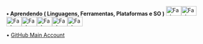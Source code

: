 
**• Aprendendo ( Linguagens, Ferramentas, Plataformas e SO )**  <img  alt="FaeL-JAVA" height="25" width="40" src="https://cdn.jsdelivr.net/gh/devicons/devicon/icons/java/java-original.svg" /><img  alt="FaeL-VSCODE" height="25" width="40" src="https://cdn.jsdelivr.net/gh/devicons/devicon/icons/vscode/vscode-original.svg" /><img  alt="FaeL-AndroidStudio" height="25" width="40" src="https://cdn.jsdelivr.net/gh/devicons/devicon/icons/androidstudio/androidstudio-original.svg" /><img  alt="FaeL-AdobeIllustrator" height="25" width="40" src="https://cdn.jsdelivr.net/gh/devicons/devicon/icons/illustrator/illustrator-plain.svg" /><img  alt="FaeL-AdobePhotoshop" height="25" width="40" src="https://cdn.jsdelivr.net/gh/devicons/devicon/icons/photoshop/photoshop-plain.svg" /><img  alt="FaeL-Linux" height="25" width="40" src="https://cdn.jsdelivr.net/gh/devicons/devicon/icons/linux/linux-original.svg"><img  alt="FaeL-Windows" height="25" width="40" src="https://cdn.jsdelivr.net/gh/devicons/devicon/icons/windows8/windows8-original.svg">

•  <a href="https://github.com/faelfinger">GitHub Main Account</a>  
  


